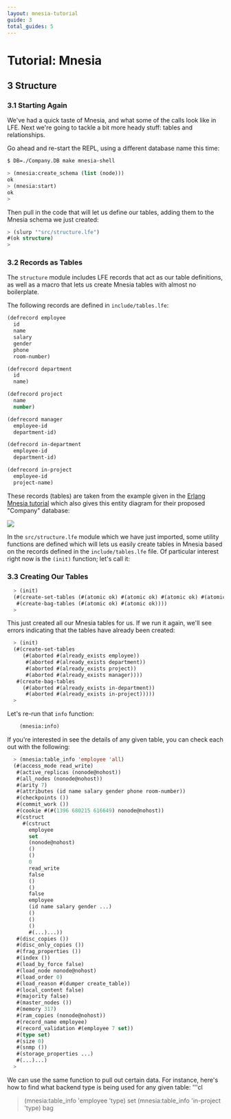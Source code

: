 ```yaml
---
layout: mnesia-tutorial
guide: 3
total_guides: 5
---
```

# Tutorial: Mnesia

## 3 Structure

### 3.1 Starting Again

We've had a quick taste of Mnesia, and what some of the calls look like in LFE.
Next we're going to tackle a bit more heady stuff: tables and relationships.

Go ahead and re-start the REPL, using a different database name this time:

```bash
$ DB=./Company.DB make mnesia-shell
```

```cl
> (mnesia:create_schema (list (node)))
ok
> (mnesia:start)
ok
>
```

Then pull in the code that will let us define our tables, adding them to the
Mnesia schema we just created:

```cl
> (slurp '"src/structure.lfe")
#(ok structure)
>
```

### 3.2 Records as Tables

The ``structure`` module includes LFE records that act as our table definitions,
as well as a macro that lets us create Mnesia tables with almost no boilerplate.

The following records are defined in ``include/tables.lfe``:

```cl
(defrecord employee
  id
  name
  salary
  gender
  phone
  room-number)

(defrecord department
  id
  name)

(defrecord project
  name
  number)

(defrecord manager
  employee-id
  department-id)

(defrecord in-department
  employee-id
  department-id)

(defrecord in-project
  employee-id
  project-name)
```

These records (tables) are taken from the example given in the
<a href="http://www.erlang.org/doc/apps/mnesia/Mnesia_chap2.html#id63101">Erlang
 Mnesia tutorial</a> which also gives this entity diagram for their proposed
 "Company" database:

<img src="http://www.erlang.org/doc/apps/mnesia/company.gif" />

In the ``src/structure.lfe`` module which we have just imported, some utility
functions are defined which will lets us easily create tables in Mnesia based
on the records defined in the ``include/tables.lfe`` file. Of particular
interest right now is the ``(init)`` function; let's call it:

### 3.3 Creating Our Tables

```cl
  > (init)
  (#(create-set-tables (#(atomic ok) #(atomic ok) #(atomic ok) #(atomic ok)))
   #(create-bag-tables (#(atomic ok) #(atomic ok))))
  >
```

This just created all our Mnesia tables for us. If we run it again, we'll see
errors indicating that the tables have already been created:

```cl
  > (init)
  (#(create-set-tables
     (#(aborted #(already_exists employee))
      #(aborted #(already_exists department))
      #(aborted #(already_exists project))
      #(aborted #(already_exists manager))))
   #(create-bag-tables
     (#(aborted #(already_exists in-department))
      #(aborted #(already_exists in-project)))))
  >
```
Let's re-run that ``info`` function:

```cl
    (mnesia:info)
```

If you're interested in see the details of any given table, you can check each
out with the following:

```cl
  > (mnesia:table_info 'employee 'all)
  (#(access_mode read_write)
   #(active_replicas (nonode@nohost))
   #(all_nodes (nonode@nohost))
   #(arity 7)
   #(attributes (id name salary gender phone room-number))
   #(checkpoints ())
   #(commit_work ())
   #(cookie #(#(1396 680215 616649) nonode@nohost))
   #(cstruct
     #(cstruct
       employee
       set
       (nonode@nohost)
       ()
       ()
       0
       read_write
       false
       ()
       ()
       false
       employee
       (id name salary gender ...)
       ()
       ()
       ()
       #(...)...))
   #(disc_copies ())
   #(disc_only_copies ())
   #(frag_properties ())
   #(index ())
   #(load_by_force false)
   #(load_node nonode@nohost)
   #(load_order 0)
   #(load_reason #(dumper create_table))
   #(local_content false)
   #(majority false)
   #(master_nodes ())
   #(memory 317)
   #(ram_copies (nonode@nohost))
   #(record_name employee)
   #(record_validation #(employee 7 set))
   #(type set)
   #(size 0)
   #(snmp ())
   #(storage_properties ...)
   #(...)...)
  >
```

We can use the same function to pull out certain data. For instance, here's how
to find what backend type is being used for any given table:
'''cl
  > (mnesia:table_info 'employee 'type)
  set
  > (mnesia:table_info 'in-project 'type)
  bag
  >
```
